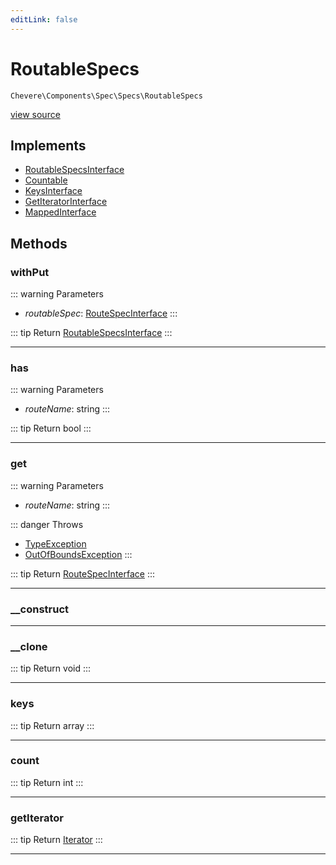 ```yaml
---
editLink: false
---
```


# RoutableSpecs

`Chevere\Components\Spec\Specs\RoutableSpecs`

[view source](https://github.com/chevere/chevere/blob/main/src/Chevere/Components/Spec/Specs/RoutableSpecs.php)

## Implements

- [RoutableSpecsInterface](../../../Interfaces/Spec/Specs/RoutableSpecsInterface.md)
- [Countable](https://www.php.net/manual/class.countable)
- [KeysInterface](../../../Interfaces/DataStructure/KeysInterface.md)
- [GetIteratorInterface](../../../Interfaces/DataStructure/GetIteratorInterface.md)
- [MappedInterface](../../../Interfaces/DataStructure/MappedInterface.md)

## Methods

### withPut

::: warning Parameters
- *routableSpec*: [RouteSpecInterface](../../../Interfaces/Spec/Specs/RouteSpecInterface.md)
:::

::: tip Return
[RoutableSpecsInterface](../../../Interfaces/Spec/Specs/RoutableSpecsInterface.md)
:::

---

### has

::: warning Parameters
- *routeName*: string
:::

::: tip Return
bool
:::

---

### get

::: warning Parameters
- *routeName*: string
:::

::: danger Throws
- [TypeException](../../../Exceptions/Core/TypeException.md) 
- [OutOfBoundsException](../../../Exceptions/Core/OutOfBoundsException.md) 
:::

::: tip Return
[RouteSpecInterface](../../../Interfaces/Spec/Specs/RouteSpecInterface.md)
:::

---

### __construct

---

### __clone

::: tip Return
void
:::

---

### keys

::: tip Return
array
:::

---

### count

::: tip Return
int
:::

---

### getIterator

::: tip Return
[Iterator](https://www.php.net/manual/class.iterator)
:::

---
